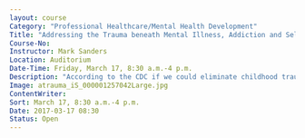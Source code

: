 ```yaml
---
layout: course
Category: "Professional Healthcare/Mental Health Development"
Title: "Addressing the Trauma beneath Mental Illness, Addiction and Self-Harming Behavior"
Course-No:
Instructor: Mark Sanders
Location: Auditorium
Date-Time: Friday, March 17, 8:30 a.m.-4 p.m.
Description: "According to the CDC if we could eliminate childhood trauma, 53% of what we help clients with would be totally unnecessary. In this workshop you will learn strategies that will help you address five types of trauma which impact families, including: acute stress disorder, post-traumatic stress disorder, complex trauma, 24-7-365 trauma, and historical trauma. We will discuss &quot;secrets theory&quot; and how workers can help decrease the impact of multi-generational trauma on families. Emphasis will also be placed on the use of humor and centering rituals to prevent secondary PTSD. Class notes: 6 contact hours awarded to nurses, counselors and social workers."
Image: atrauma_iS_000001257042Large.jpg
ContentWriter:
Sort: March 17, 8:30 a.m.-4 p.m.
Date: 2017-03-17 08:30
Status: Open
---
```

